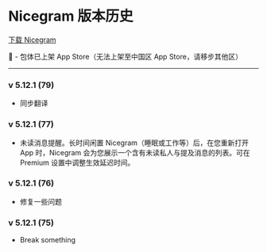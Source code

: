 # Nicegram 版本历史

[下载 Nicegram](/cn/faq/#下载)

🍏 - 包体已上架 App Store（无法上架至中国区 App Store，请移步其他区）

---

### v 5.12.1 (79)
- 同步翻译

### v 5.12.1 (77)
- 未读消息提醒。长时间闲置 Nicegram（睡眠或工作等）后，在您重新打开 App 时，Nicegram 会为您展示一个含有未读私人与提及消息的列表。可在 Premium 设置中调整生效延迟时间。

### v 5.12.1 (76)
- 修复一些问题


### v 5.12.1 (75)
- Break something
